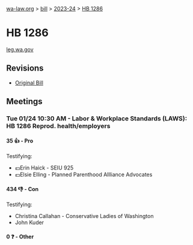 [wa-law.org](/) > [bill](/bill/) > [2023-24](/bill/2023-24/) > [HB 1286](/bill/2023-24/hb/1286/)

# HB 1286
[leg.wa.gov](https://app.leg.wa.gov/billsummary?BillNumber=1286&Year=2023&Initiative=false)

## Revisions
* [Original Bill](1/)

## Meetings
### Tue 01/24 10:30 AM - Labor & Workplace Standards (LAWS): HB 1286 Reprod. health/employers
#### 35 👍 - Pro
Testifying:
* 💵Erin Haick - SEIU 925
* 💵Elsie Elling - Planned Parenthood Allliance Advocates

#### 434 👎 - Con
Testifying:
* Christina Callahan - Conservative Ladies of Washington
* John Kuder

#### 0 ❓ - Other
